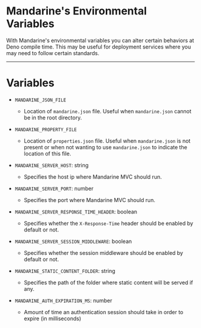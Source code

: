 # Mandarine's Environmental Variables
With Mandarine's environmental variables you can alter certain behaviors at Deno compile time. This may be useful for deployment services where you may need to follow certain standards.

----

# Variables

- `MANDARINE_JSON_FILE`
    - Location of `mandarine.json` file. Useful when `mandarine.json` cannot be in the root directory.

- `MANDARINE_PROPERTY_FILE`
    - Location of `properties.json` file. Useful when `mandarine.json` is not present or when not wanting to use `mandarine.json` to indicate the location of this file.

- `MANDARINE_SERVER_HOST`: string
    - Specifies the host ip where Mandarine MVC should run.

- `MANDARINE_SERVER_PORT`: number
    - Specifies the port where Mandarine MVC should run.

- `MANDARINE_SERVER_RESPONSE_TIME_HEADER`: boolean
    - Specifies whether the `X-Response-Time` header should be enabled by default or not.

- `MANDARINE_SERVER_SESSION_MIDDLEWARE`: boolean
    - Specifies whether the session middleware should be enabled by default or not.

- `MANDARINE_STATIC_CONTENT_FOLDER`: string
    - Specifies the path of the folder where static content will be served if any.

- `MANDARINE_AUTH_EXPIRATION_MS`: number
    - Amount of time an authentication session should take in order to expire (in milliseconds)